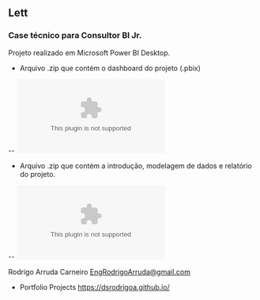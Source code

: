 ## Lett
### Case técnico para Consultor BI Jr.

Projeto realizado em Microsoft Power BI Desktop.

- Arquivo .zip que contém o dashboard do projeto (.pbix)   

-- ![Lett_business_case_e-commerce_BI_Rodrigo_Arruda.zip](https://github.com/DSRodrigoA/case_tecnico_Lett_BI/blob/main/zip%20Files/Lett_business_case_e-commerce_BI_Rodrigo_Arruda.zip) 

- Arquivo .zip que contém a introdução, modelagem de dados e relatório do projeto.   

-- ![Lett_Case_Tecnico.zip](https://github.com/DSRodrigoA/case_tecnico_Lett_BI/blob/main/zip%20Files/Lett_Case_Tecnico.zip) 


Rodrigo Arruda Carneiro
EngRodrigoArruda@gmail.com

- Portfolio Projects  https://dsrodrigoa.github.io/
